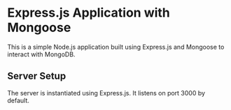 # Express.js Application with Mongoose

This is a simple Node.js application built using Express.js and Mongoose to interact with MongoDB.

## Server Setup

The server is instantiated using Express.js. It listens on port 3000 by default.



